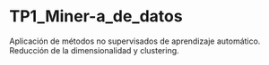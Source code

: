# TP1_Miner-a_de_datos
Aplicación de métodos no supervisados de aprendizaje automático. Reducción de la dimensionalidad y clustering.
